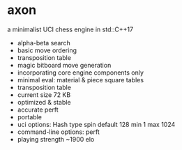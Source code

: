 # axon
a minimalist UCI chess engine in std::C++17

- alpha-beta search
- basic move ordering
- transposition table
- magic bitboard move generation
- incorporating core engine components only
- minimal eval: material & piece square tables
- transposition table
- current size 72 KB
- optimized & stable
- accurate perft
- portable
- uci options: Hash type spin default 128 min 1 max 1024
- command-line options: perft <depth>
- playing strength ~1900 elo
